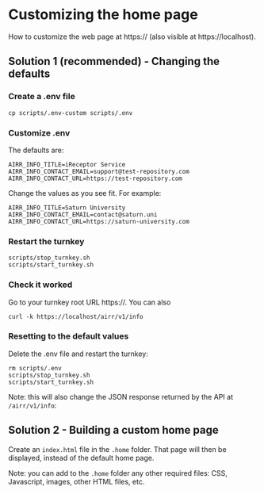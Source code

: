 # Customizing the home page

How to customize the web page at https://<your server IP> (also visible at https://localhost).


## Solution 1 (recommended) - Changing the defaults

### Create a .env file
```
cp scripts/.env-custom scripts/.env
```

### Customize .env
The defaults are:
```
AIRR_INFO_TITLE=iReceptor Service
AIRR_INFO_CONTACT_EMAIL=support@test-repository.com
AIRR_INFO_CONTACT_URL=https://test-repository.com
```

Change the values as you see fit. For example:
```
AIRR_INFO_TITLE=Saturn University
AIRR_INFO_CONTACT_EMAIL=contact@saturn.uni
AIRR_INFO_CONTACT_URL=https://saturn-university.com
```

### Restart the turnkey
```
scripts/stop_turnkey.sh
scripts/start_turnkey.sh
```

### Check it worked

Go to your turnkey root URL https://<your server IP>. You can also 

```
curl -k https://localhost/airr/v1/info
```


### Resetting to the default values

Delete the .env file and restart the turnkey:
```
rm scripts/.env
scripts/stop_turnkey.sh
scripts/start_turnkey.sh
```

Note: this will also change the JSON response returned by the API at `/airr/v1/info`:



## Solution 2 - Building a custom home page

Create an ``index.html`` file in the ``.home`` folder. That page will then be displayed, instead of the default home page.

Note: you can add to the ``.home`` folder any other required files: CSS, Javascript, images, other HTML files, etc.
